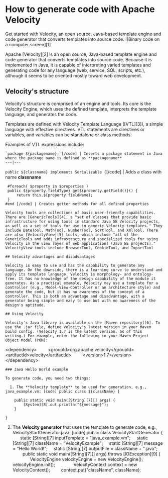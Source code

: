 [#]: collector: (lujun9972)
[#]: translator: ( )
[#]: reviewer: ( )
[#]: publisher: ( )
[#]: url: ( )
[#]: subject: (How to generate code with Apache Velocity)
[#]: via: (https://opensource.com/article/19/12/generate-code-apache-velocity)
[#]: author: (Girish Managoli https://opensource.com/users/gammay)

How to generate code with Apache Velocity
======
Get started with Velocity, an open source, Java-based template engine
and code generator that converts templates into source code.
![Binary code on a computer screen][1]

Apache [Velocity][2] is an open source, Java-based template engine and code generator that converts templates into source code. Because it is implemented in Java, it is capable of interpreting varied templates and generating code for any language (web, service, SQL, scripts, etc.), although it seems to be oriented mostly toward web development.

## Velocity's structure

Velocity's structure is comprised of an engine and tools. Its core is the Velocity Engine, which uses the defined template, interprets the template language, and generates the code.

Templates are defined with Velocity Template Language ([VTL][3]), a simple language with effective directives. VTL statements are directives or variables, and variables can be standalone or class methods.

Examples of VTL expressions include:


```
`package ${packagename};`[/code] | Inserts a package statement in Java where the package name is defined as **packagename**
---|---
```
`public ${classname} implements Serializable {`[/code] | Adds a class with name **classname**

```
 #foreach( $property in $properties )
 public ${property.fieldType} get${property.getField()}() {
     return this.${property.fieldName};
 }
#end [/code] | Creates getter methods for all defined properties

Velocity tools are collections of basic user-friendly capabilities. There are [GenericTools][4], a "set of classes that provide basic infrastructure for using tools in standard Java SE Velocity projects, as well as a set of tools for use in generic Velocity templates." They include DateTool, MathTool, NumberTool, SortTool, and XmlTool. There are also [VelocityView][5] tools, which include "all of the GenericTools and adds infrastructure and specialized tools for using Velocity in the view layer of web applications (Java EE projects)." VelocityView tools include BrowserTool, CookieTool, and ImportTool

## Velocity advantages and disadvantages

Velocity is easy to use and has the capability to generate any language. On the downside, there is a learning curve to understand and apply its template language. Velocity is morphology- and ontology-free. It has no knowledge of the design capability of the module it generates. As a practical example, Velocity may use a template for a controller (e.g., Model-View-Controller or an architecture style) and generate the code, but it has no awareness of the concept of a controller. This is both an advantage and disadvantage, with a generator being simple and easy to use but with no awareness of the design's aptitude.

## Using Velocity

Velocity's Java library is available on the [Maven repository][6]. To use the .jar file, define Velocity's latest version in your Maven build config. (Velocity 1.7 is the latest version, as of this writing.) For example, enter the following in your Maven Project Object Model (POM):
```


&lt;dependency&gt;
        &lt;groupId&gt;org.apache.velocity&lt;/groupId&gt;
        &lt;artifactId&gt;velocity&lt;/artifactId&gt;
        &lt;version&gt;1.7&lt;/version&gt;
&lt;/dependency&gt;

```
### Java Hello World example

To generate code, you need two things:

  1. The **Velocity template** to be used for generation, e.g., java_example.vm: [code] public class ${className} {

    public static void main([String][7][] args) {
        [System][8].out.println("${message}");
    }

}
```



  2. The **Velocity generator** that uses the template to generate code, e.g., VelocityStartGenerator.java: [code] public class VelocityStartGenerator {
 
    static [String][7] inputTemplate = "java_example.vm";
    static [String][7] className = "VelocityExample";
    static [String][7] message = "Hello World!";
    static [String][7] outputFile = className + ".java";
       
    public static void main([String][7][] args) throws [IOException][9] {
       
        VelocityEngine velocityEngine = new VelocityEngine();
        velocityEngine.init();
     
        VelocityContext context = new VelocityContext();
        context.put("className", className);
 